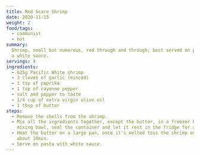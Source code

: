 ```yaml
---
title: Red Scare Shrimp
date: 2020-11-15
weight: 2
food/tags:
  - communist
  - hot
summary:
  Shrimp, small but numerous, red through and through; best served on pasta with
  a white sauce.
servings: 4
ingredients:
  - 625g Pacific White shrimp
  - 3 cloves of garlic (minced)
  - 1 tsp of paprika
  - 1 tsp of cayenne pepper
  - salt and pepper to taste
  - 1/4 cup of extra virgin olive oil
  - 1 tbsp of butter
steps:
  - Remove the shells from the shrimp.
  - Mix all the ingredients together, except the butter, in a freezer bag or a
    mixing bowl, seal the container and let it rest in the fridge for about 1h.
  - Heat the butter on a large pan, once it's melted toss the shrimp on it for
    about 10min.
  - Serve on pasta with white sauce.
---
```


